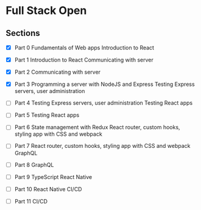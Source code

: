 # Full Stack Open

## Sections

- [x] Part 0
      Fundamentals of Web apps
      Introduction to React

- [x] Part 1
      Introduction to React
      Communicating with server

- [x] Part 2
      Communicating with server

- [x] Part 3
      Programming a server with NodeJS and Express
      Testing Express servers, user administration

- [ ] Part 4
      Testing Express servers, user administration
      Testing React apps

- [ ] Part 5
      Testing React apps

- [ ] Part 6
      State management with Redux
      React router, custom hooks, styling app with CSS and webpack

- [ ] Part 7
      React router, custom hooks, styling app with CSS and webpack
      GraphQL

- [ ] Part 8
      GraphQL

- [ ] Part 9
      TypeScript
      React Native

- [ ] Part 10
      React Native
      CI/CD

- [ ] Part 11
      CI/CD
